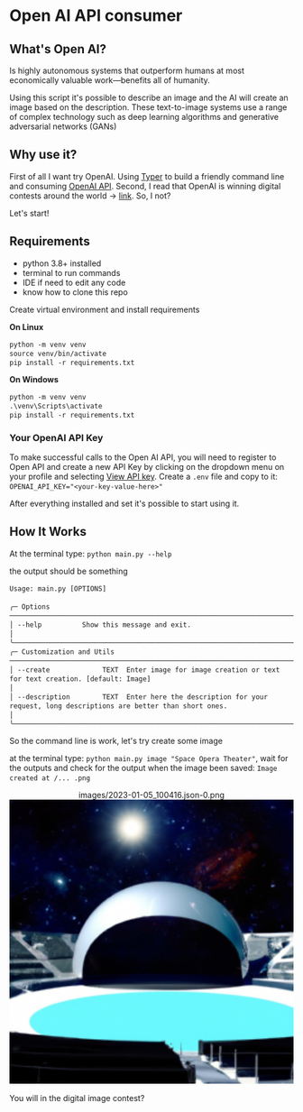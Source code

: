 # Open AI API consumer


## What's Open AI?
Is highly autonomous systems that outperform humans at most economically valuable work—benefits all of humanity.

Using this script it's possible to describe an image and the AI will create an image based on the description. 
These text-to-image systems use a range of complex technology such as deep learning algorithms and generative adversarial networks (GANs)

## Why use it?
First of all I want try OpenAI. Using [Typer](https://typer.tiangolo.com/) to build a friendly command line and consuming [OpenAI API](https://github.com/openai/openai-python). Second, I read that OpenAI is winning digital contests around the world -> [link](https://www.nytimes.com/2022/09/02/technology/ai-artificial-intelligence-artists.html). So, I not?

Let's start!


## Requirements

- python 3.8+ installed
- terminal to run commands
- IDE if need to edit any code
- know how to clone this repo


Create virtual environment and install requirements

**On Linux**

```Shell
python -m venv venv
source venv/bin/activate
pip install -r requirements.txt
```

**On Windows**


```Shell
python -m venv venv
.\venv\Scripts\activate
pip install -r requirements.txt
```

### Your OpenAI API Key
To make successful calls to the Open AI API, you will need to register to Open API and create a new API Key by clicking on the dropdown menu on your profile and selecting [View API key](https://beta.openai.com/account/api-keys). Create a `.env` file and copy to it: `OPENAI_API_KEY="<your-key-value-here>"`

 After everything installed and set it's possible to start using it.

 ## How It Works

 At the terminal type: `python main.py --help`

 the output should be something
 ```Shell
 Usage: main.py [OPTIONS]                                                                                                                                                         
                                                                                                                                                                                  
╭─ Options ──────────────────────────────────────────────────────────────────────────────────────────────────────────────────────────────────────────────────────────────────────╮
│ --help          Show this message and exit.                                                                                                                                    │
╰────────────────────────────────────────────────────────────────────────────────────────────────────────────────────────────────────────────────────────────────────────────────╯
╭─ Customization and Utils ──────────────────────────────────────────────────────────────────────────────────────────────────────────────────────────────────────────────────────╮
│ --create             TEXT  Enter image for image creation or text for text creation. [default: Image]                                                                          │
│ --description        TEXT  Enter here the description for your request, long descriptions are better than short ones.                                                          │
╰────────────────────────────────────────────────────────────────────────────────────────────────────────────────────────────────────────────────────────────────────────────────╯

 ```

 So the command line is work, let's try create some image

 at the terminal type: `python main.py image "Space Opera Theater"`, wait for the outputs and check for the output when the image been saved: `Image created at /... .png`

 <p align="center">
 images/2023-01-05_100416.json-0.png
  <img src="./images/2023-01-05_100416.json-0.png" alt="Size Limit CLI" width="512">
</p>

You will in the digital image contest?